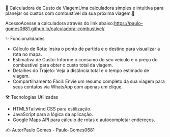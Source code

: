 🚗 Calculadora de Custo de ViagemUma calculadora simples e intuitiva para planejar os custos com combustível da sua próxima viagem.🚀 

AcessoAcesse a calculadora através do link abaixo:https://paulo-gomes0681.github.io/calculadora-combustivel/

✨ Funcionalidades
- Cálculo de Rota: Insira o ponto de partida e o destino para visualizar a rota no mapa.
- Estimativa de Custo: Informe o consumo do seu veículo e o preço do combustível para obter o custo total da viagem.
- Detalhes do Trajeto: Veja a distância total e o tempo estimado de viagem.
- Compartilhamento Fácil: Envie um resumo completo da sua viagem para seus contatos via WhatsApp com apenas um clique.

🛠️ Tecnologias Utilizadas
- HTML5Tailwind CSS para estilização.
- JavaScript para a lógica da aplicação.
- Google Maps API para cálculo de rotas e autocompletar endereços.

✍️ AutorPaulo Gomes - Paulo-Gomes0681


